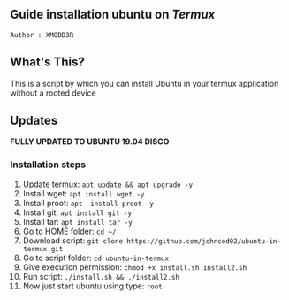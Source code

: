 ## Guide installation ubuntu on *Termux*
`Author : XMODD3R`

## What's This?

This is a script by which you can install Ubuntu in your termux application without a rooted device

## Updates
**FULLY UPDATED TO UBUNTU 19.04 DISCO**

### Installation steps
1. Update termux: `apt update && apt upgrade -y`
2. Install wget: `apt install wget -y`
3. Install proot: `apt  install proot -y`
4. Install git: `apt install git -y`
5. Install tar: `apt install tar -y`
6. Go to HOME folder: `cd ~/`
7. Download script: `git clone https://github.com/johnced02/ubuntu-in-termux.git`
8. Go to script folder: `cd ubuntu-in-termux`
9. Give execution permission: `chmod +x install.sh install2.sh`
10. Run script: `./install.sh && ./install2.sh`
11. Now just start ubuntu using type: `root`

